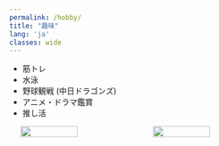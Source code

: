 ```yaml
---
permalink: /hobby/
title: "趣味"
lang: 'ja'
classes: wide
---
```


* 筋トレ
* 水泳
* 野球観戦 (中日ドラゴンズ)
* アニメ・ドラマ鑑賞
* 推し活
<!-- 
![image-center]({{ site.url }}{{ site.baseurl }}/assets/images/inui.jpg){: .align-center}
![image-center]({{ site.url }}{{ site.baseurl }}/assets/images/momonga.jpg){: .align-center} -->
<div style="display: flex; justify-content: center; gap: 10px;">
  <img src="{{ site.url }}{{ site.baseurl }}/assets/images/inui.jpg" style="width: 45%;">
  <img src="{{ site.url }}{{ site.baseurl }}/assets/images/momonga.jpg" style="width: 45%;">
</div>
